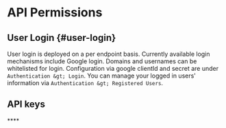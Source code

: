 # API Permissions

##  User Login {#user-login}

User login is deployed on a per endpoint basis. Currently available login mechanisms include Google login. Domains and usernames can be whitelisted for login. Configuration via google clientId and secret are under `Authentication &gt; Login`. You can manage your logged in users' information via `Authentication &gt; Registered Users`.  


## **API keys**

\*\*\*\*

